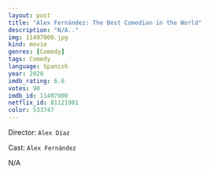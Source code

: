 ```yaml
---
layout: post
title: "Alex Fernández: The Best Comedian in the World"
description: "N/A.."
img: 11497900.jpg
kind: movie
genres: [Comedy]
tags: Comedy 
language: Spanish
year: 2020
imdb_rating: 6.6
votes: 90
imdb_id: 11497900
netflix_id: 81121981
color: 533747
---
```

Director: `Alex Díaz`  

Cast: `Alex Fernández` 

N/A